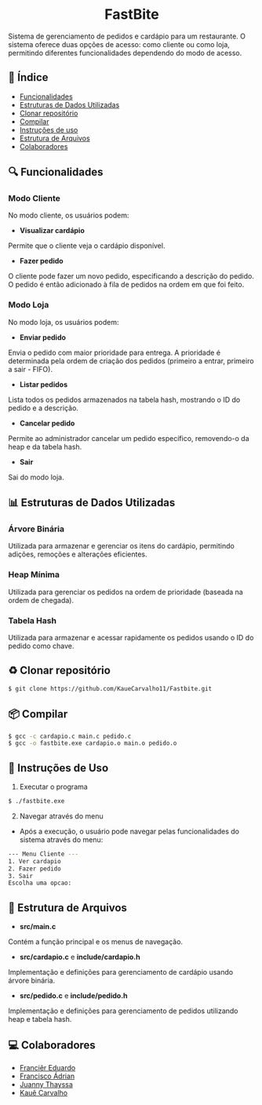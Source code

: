 <h1 align="center">FastBite</h1>    
Sistema de gerenciamento de pedidos e cardápio para um restaurante. O sistema oferece duas opções de acesso: como cliente ou como loja, permitindo diferentes funcionalidades dependendo do modo de acesso.

##  📖 Índice  
- [Funcionalidades](#funcionalidades)    
- [Estruturas de Dados Utilizadas](#📊-estruturas-de-dados-utilizadas)   
- [Clonar repositório](#♻-clonar-repositório)  
- [Compilar](#📦-compilar)  
- [Instruções de uso](#📝-instruções-de-uso)  
- [Estrutura de Arquivos](#📁-estrutura-de-arquivos) 
- [Colaboradores](#💻-colaboradores) 

## 🔍 Funcionalidades

### Modo Cliente
No modo cliente, os usuários podem:

* **Visualizar cardápio**

Permite que o cliente veja o cardápio disponível.

* **Fazer pedido**

O cliente pode fazer um novo pedido, especificando a descrição do pedido. O pedido é então adicionado à fila de pedidos na ordem em que foi feito.

### Modo Loja
No modo loja, os usuários podem:

* **Enviar pedido**

Envia o pedido com maior prioridade para entrega. A prioridade é determinada pela ordem de criação dos pedidos (primeiro a entrar, primeiro a sair - FIFO).


* **Listar pedidos**

Lista todos os pedidos armazenados na tabela hash, mostrando o ID do pedido e a descrição.


* **Cancelar pedido**

Permite ao administrador cancelar um pedido específico, removendo-o da heap e da tabela hash.

* **Sair**

Sai do modo loja.

##  📊 Estruturas de Dados Utilizadas

### Árvore Binária
Utilizada para armazenar e gerenciar os itens do cardápio, permitindo adições, remoções e alterações eficientes.

### Heap Mínima
Utilizada para gerenciar os pedidos na ordem de prioridade (baseada na ordem de chegada).

### Tabela Hash
Utilizada para armazenar e acessar rapidamente os pedidos usando o ID do pedido como chave.

## ♻ Clonar repositório
```Bash 
$ git clone https://github.com/KaueCarvalho11/Fastbite.git
```

## 📦 Compilar
```Bash
$ gcc -c cardapio.c main.c pedido.c
$ gcc -o fastbite.exe cardapio.o main.o pedido.o
```

## 📝 Instruções de Uso 
1. Executar o programa
```bash
$ ./fastbite.exe
```
2. Navegar através do menu
 - Após a execução, o usuário pode navegar pelas funcionalidades do sistema através do menu:
```bash
--- Menu Cliente ---
1. Ver cardapio
2. Fazer pedido
3. Sair
Escolha uma opcao:
```
## 📁 Estrutura de Arquivos

* **src/main.c**

Contém a função principal e os menus de navegação.

* **src/cardapio.c** e **include/cardapio.h**

Implementação e definições para gerenciamento de cardápio usando árvore binária.

* **src/pedido.c** e **include/pedido.h**

 Implementação e definições para gerenciamento de pedidos utilizando heap e tabela hash.


 ## 💻 Colaboradores
- [Franciêr Eduardo](https://github.com/FrancierLuz)
- [Francisco Ádrian](https://github.com/adrianviniciuscs)
- [Juanny Thayssa](https://github.com/Thayssz)
- [Kauê Carvalho](https://github.com/KaueCarvalho11)
